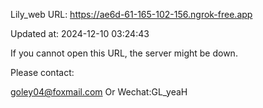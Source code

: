 Lily_web URL: https://ae6d-61-165-102-156.ngrok-free.app

Updated at: 2024-12-10 03:24:43

If you cannot open this URL, the server might be down.

Please contact: 

goley04@foxmail.com Or Wechat:GL_yeaH